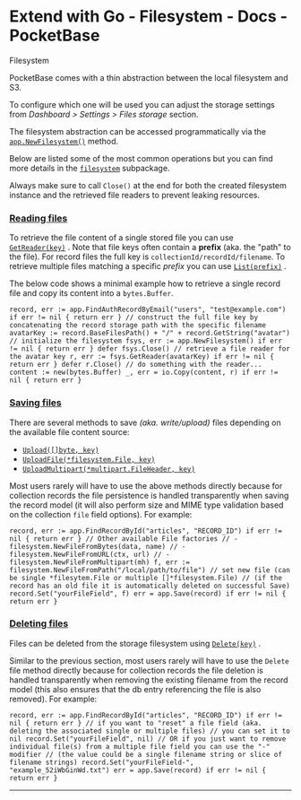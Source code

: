 # Extend with Go - Filesystem - Docs - PocketBase
Filesystem

PocketBase comes with a thin abstraction between the local filesystem and S3.

To configure which one will be used you can adjust the storage settings from _Dashboard > Settings > Files storage_ section.

The filesystem abstraction can be accessed programmatically via the [`app.NewFilesystem()`](https://pkg.go.dev/github.com/pocketbase/pocketbase/core#BaseApp.NewFilesystem) method.

Below are listed some of the most common operations but you can find more details in the [`filesystem`](https://pkg.go.dev/github.com/pocketbase/pocketbase/tools/filesystem) subpackage.

Always make sure to call `Close()` at the end for both the created filesystem instance and the retrieved file readers to prevent leaking resources.

### [Reading files](#reading-files)

To retrieve the file content of a single stored file you can use [`GetReader(key)`](https://pkg.go.dev/github.com/pocketbase/pocketbase/tools/filesystem#System.GetReader) .
Note that file keys often contain a **prefix** (aka. the "path" to the file). For record files the full key is `collectionId/recordId/filename`.
To retrieve multiple files matching a specific _prefix_ you can use [`List(prefix)`](https://pkg.go.dev/github.com/pocketbase/pocketbase/tools/filesystem#System.List) .

The below code shows a minimal example how to retrieve a single record file and copy its content into a `bytes.Buffer`.

`record, err := app.FindAuthRecordByEmail("users", "test@example.com") if err != nil { return err } // construct the full file key by concatenating the record storage path with the specific filename avatarKey := record.BaseFilesPath() + "/" + record.GetString("avatar") // initialize the filesystem fsys, err := app.NewFilesystem() if err != nil { return err } defer fsys.Close() // retrieve a file reader for the avatar key r, err := fsys.GetReader(avatarKey) if err != nil { return err } defer r.Close() // do something with the reader... content := new(bytes.Buffer) _, err = io.Copy(content, r) if err != nil { return err }`

### [Saving files](#saving-files)

There are several methods to save _(aka. write/upload)_ files depending on the available file content source:

*   [`Upload([]byte, key)`](https://pkg.go.dev/github.com/pocketbase/pocketbase/tools/filesystem#System.Upload)
*   [`UploadFile(*filesystem.File, key)`](https://pkg.go.dev/github.com/pocketbase/pocketbase/tools/filesystem#System.UploadFile)
*   [`UploadMultipart(*multipart.FileHeader, key)`](https://pkg.go.dev/github.com/pocketbase/pocketbase/tools/filesystem#System.UploadFile)

Most users rarely will have to use the above methods directly because for collection records the file persistence is handled transparently when saving the record model (it will also perform size and MIME type validation based on the collection `file` field options). For example:

`record, err := app.FindRecordById("articles", "RECORD_ID") if err != nil { return err } // Other available File factories // - filesystem.NewFileFromBytes(data, name) // - filesystem.NewFileFromURL(ctx, url) // - filesystem.NewFileFromMultipart(mh) f, err := filesystem.NewFileFromPath("/local/path/to/file") // set new file (can be single *filesytem.File or multiple []*filesystem.File) // (if the record has an old file it is automatically deleted on successful Save) record.Set("yourFileField", f) err = app.Save(record) if err != nil { return err }`

### [Deleting files](#deleting-files)

Files can be deleted from the storage filesystem using [`Delete(key)`](https://pkg.go.dev/github.com/pocketbase/pocketbase/tools/filesystem#System.Delete) .

Similar to the previous section, most users rarely will have to use the `Delete` file method directly because for collection records the file deletion is handled transparently when removing the existing filename from the record model (this also ensures that the db entry referencing the file is also removed). For example:

`record, err := app.FindRecordById("articles", "RECORD_ID") if err != nil { return err } // if you want to "reset" a file field (aka. deleting the associated single or multiple files) // you can set it to nil record.Set("yourFileField", nil) // OR if you just want to remove individual file(s) from a multiple file field you can use the "-" modifier // (the value could be a single filename string or slice of filename strings) record.Set("yourFileField-", "example_52iWbGinWd.txt") err = app.Save(record) if err != nil { return err }`

* * *
